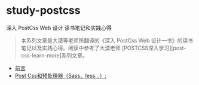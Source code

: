 # study-postcss
深入 PostCss Web 设计 读书笔记和实践心得

> 本系列文章是大漠等老师所翻译的《深入 PostCss Web 设计一书》的读书笔记以及实践心得。阅读中参考了大漠老师 [POSTCSS深入学习][post-css-learn-more]系列文章。

- [前言](./markdown/preface.md)
- [Post Css和预处理器（Sass、less...）](./markdown/use-postcss-width-preprocessor.md);